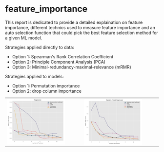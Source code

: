 # feature_importance

This report is dedicated to provide a detailed explaination on feature importance, different technics used to measure feature importance and an auto selection function that could pick the best feature selection method for a given ML model.

Strategies applied directly to data:
- Option 1: Spearman's Rank Correlation Coefficient
- Option 2: Principle Component Analysis (PCA)
- Option 3: Minimal-redundancy-maximal-relevance (mRMR)

Strategies applied to models:
- Option 1: Permutation importance
- Option 2: drop column importance

<table border="0">
<tr valign="top" border="0">
<td border="0"><img src="image/Regression_comp.png" width="80%"></a></td>
<td border="0"><img src="image/RF_comp.png" width="80%"></a></td>			
</tr>
</table>
